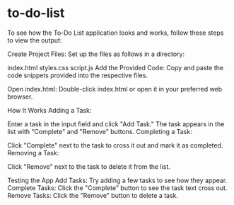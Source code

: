 # to-do-list
To see how the To-Do List application looks and works, follow these steps to view the output:

Create Project Files: Set up the files as follows in a directory:

index.html
styles.css
script.js
Add the Provided Code: Copy and paste the code snippets provided into the respective files.

Open index.html: Double-click index.html or open it in your preferred web browser.


How It Works
Adding a Task:

Enter a task in the input field and click "Add Task."
The task appears in the list with "Complete" and "Remove" buttons.
Completing a Task:

Click "Complete" next to the task to cross it out and mark it as completed.
Removing a Task:

Click "Remove" next to the task to delete it from the list.


Testing the App
Add Tasks: Try adding a few tasks to see how they appear.
Complete Tasks: Click the "Complete" button to see the task text cross out.
Remove Tasks: Click the "Remove" button to delete a task.
